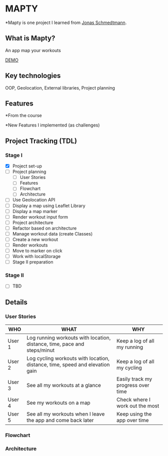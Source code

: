 # MAPTY

\*Mapty is one project I learned from [Jonas Schmedtmann](https://www.udemy.com/course/the-complete-javascript-course/?referralCode=87FE8B1039A68106DEE5).

## What is Mapty?

An app map your workouts

[DEMO](https://howiework.github.io/Mapty/)

## Key technologies

OOP, Geolocation, External libraries, Project planning

## Features

\*From the course

\*New Features I implemented (as challenges)

## Project Tracking (TDL)

### Stage I

- [x] Project set-up
- [ ] Project planning
  - [ ] User Stories
  - [ ] Features
  - [ ] Flowchart
  - [ ] Architecture
- [ ] Use Geolocation API
- [ ] Display a map using Leaflet Library
- [ ] Display a map marker
- [ ] Render workout input form
- [ ] Project architecture
- [ ] Refactor based on architecture
- [ ] Manage workout data (create Classes)
- [ ] Create a new workout
- [ ] Render workouts
- [ ] Move to marker on click
- [ ] Work with localStorage
- [ ] Stage II preparation

### Stage II

- [ ] TBD

## Details

### User Stories

<!-- prettier-ignore-start -->
| WHO | WHAT | WHY |
| --- | ---- | --- |
| User 1 | Log running workouts with location, distance, time, pace and steps/minut | Keep a log of all my running |
| User 2 | Log cycling workouts with location, distance, time, speed and elevation gain | Keep a log of all my cycling |
| User 3 | See all my workouts at a glance | Easily track my progress over time |
| User 4 | See my workouts on a map | Check where I work out the most |
| User 5 | See all my workouts when I leave the app and come back later | Keep using the app over time |
<!-- prettier-ignore-end -->

### Flowchart

### Architecture
